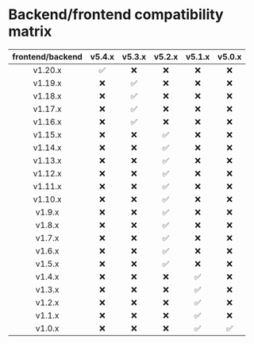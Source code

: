 # Backend/frontend compatibility matrix

| frontend/backend | v5.4.x | v5.3.x | v5.2.x | v5.1.x | v5.0.x |
|:----------------:|:------:|:------:|:------:|:------:|:------:|
|      v1.20.x     |    ✅   |    ❌   |    ❌   |    ❌   |    ❌   |
|      v1.19.x     |    ❌   |    ✅   |    ❌   |    ❌   |    ❌   |
|      v1.18.x     |    ❌   |    ✅   |    ❌   |    ❌   |    ❌   |
|      v1.17.x     |    ❌   |    ✅   |    ❌   |    ❌   |    ❌   |
|      v1.16.x     |    ❌   |    ✅   |    ❌   |    ❌   |    ❌   |
|      v1.15.x     |    ❌   |    ❌   |    ✅   |    ❌   |    ❌   |
|      v1.14.x     |    ❌   |    ❌   |    ✅   |    ❌   |    ❌   |
|      v1.13.x     |    ❌   |    ❌   |    ✅   |    ❌   |    ❌   |
|      v1.12.x     |    ❌   |    ❌   |    ✅   |    ❌   |    ❌   |
|      v1.11.x     |    ❌   |    ❌   |    ✅   |    ❌   |    ❌   |
|      v1.10.x     |    ❌   |    ❌   |    ✅   |    ❌   |    ❌   |
|      v1.9.x      |    ❌   |    ❌   |    ✅   |    ❌   |    ❌   |
|      v1.8.x      |    ❌   |    ❌   |    ✅   |    ❌   |    ❌   |
|      v1.7.x      |    ❌   |    ❌   |    ✅   |    ❌   |    ❌   |
|      v1.6.x      |    ❌   |    ❌   |    ✅   |    ❌   |    ❌   |
|      v1.5.x      |    ❌   |    ❌   |    ✅   |    ❌   |    ❌   |
|      v1.4.x      |    ❌   |    ❌   |    ❌   |    ✅   |    ❌   |
|      v1.3.x      |    ❌   |    ❌   |    ❌   |    ✅   |    ❌   |
|      v1.2.x      |    ❌   |    ❌   |    ❌   |    ✅   |    ❌   |
|      v1.1.x      |    ❌   |    ❌   |    ❌   |    ✅   |    ❌   |
|      v1.0.x      |    ❌   |    ❌   |    ❌   |    ✅   |    ✅   |